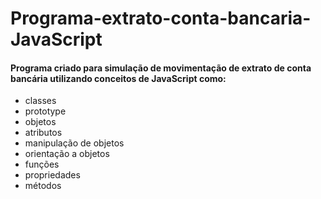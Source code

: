 # Programa-extrato-conta-bancaria-JavaScript

#### Programa criado para simulação de movimentação de extrato de conta bancária utilizando conceitos de JavaScript como:
- classes
- prototype
- objetos
- atributos
- manipulação de objetos
- orientação a objetos
- funções
- propriedades
- métodos

